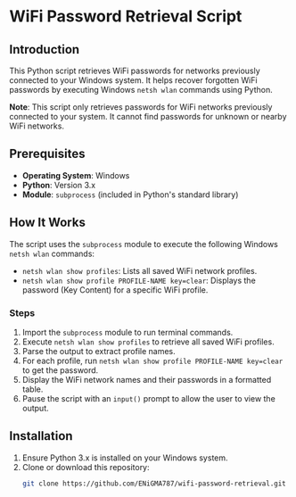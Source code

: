 # WiFi Password Retrieval Script

## Introduction
This Python script retrieves WiFi passwords for networks previously connected to your Windows system. It helps recover forgotten WiFi passwords by executing Windows `netsh wlan` commands using Python.

**Note**: This script only retrieves passwords for WiFi networks previously connected to your system. It cannot find passwords for unknown or nearby WiFi networks.

## Prerequisites
- **Operating System**: Windows
- **Python**: Version 3.x
- **Module**: `subprocess` (included in Python's standard library)

## How It Works
The script uses the `subprocess` module to execute the following Windows `netsh wlan` commands:
- `netsh wlan show profiles`: Lists all saved WiFi network profiles.
- `netsh wlan show profile PROFILE-NAME key=clear`: Displays the password (Key Content) for a specific WiFi profile.

### Steps
1. Import the `subprocess` module to run terminal commands.
2. Execute `netsh wlan show profiles` to retrieve all saved WiFi profiles.
3. Parse the output to extract profile names.
4. For each profile, run `netsh wlan show profile PROFILE-NAME key=clear` to get the password.
5. Display the WiFi network names and their passwords in a formatted table.
6. Pause the script with an `input()` prompt to allow the user to view the output.

## Installation
1. Ensure Python 3.x is installed on your Windows system.
2. Clone or download this repository:
   ```bash
   git clone https://github.com/ENiGMA787/wifi-password-retrieval.git
